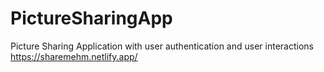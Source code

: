 # PictureSharingApp
Picture Sharing Application with user authentication and user interactions
https://sharemehm.netlify.app/
